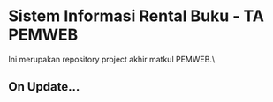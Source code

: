 # Sistem Informasi Rental Buku - TA PEMWEB
Ini merupakan repository project akhir matkul PEMWEB.\
## On Update...